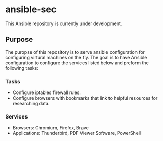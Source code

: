 # ansible-sec
This Ansible repository is currently under development.

## Purpose
The puropse of this repository is to serve ansible configuration for configuring virtural machines on the fly. The goal is to have Ansible configuration to configure the services listed below and preform the following tasks:

### Tasks
- Configure iptables firewall rules.
- Configure browsers with bookmarks that link to helpful resources for researching data.

### Services
- Browsers: Chromium, Firefox, Brave
- Applications: Thunderbird, PDF Viewer Software, PowerShell
